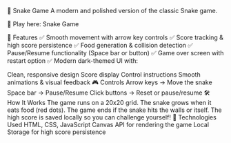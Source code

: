 🐍 Snake Game
A modern and polished version of the classic Snake game.

🔗 Play here: Snake Game

📌 Features
✅ Smooth movement with arrow key controls
✅ Score tracking & high score persistence
✅ Food generation & collision detection
✅ Pause/Resume functionality (Space bar or button)
✅ Game over screen with restart option
✅ Modern dark-themed UI with:

Clean, responsive design
Score display
Control instructions
Smooth animations & visual feedback
🎮 Controls
Arrow keys → Move the snake
Space bar → Pause/Resume
Click buttons → Reset or pause/resume
🛠️ How It Works
The game runs on a 20x20 grid.
The snake grows when it eats food (red dots).
The game ends if the snake hits the walls or itself.
The high score is saved locally so you can challenge yourself!
🚀 Technologies Used
HTML, CSS, JavaScript
Canvas API for rendering the game
Local Storage for high score persistence
